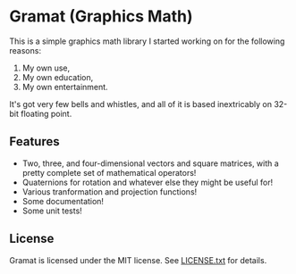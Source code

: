 # Gramat (<b>Gra</b>phics <b>Mat</b>h)

This is a simple graphics math library I started working on for the following
reasons:

1. My own use,
2. My own education,
3. My own entertainment.

It's got very few bells and whistles, and all of it is based inextricably on
32-bit floating point.

## Features
- Two, three, and four-dimensional vectors and square matrices, with a pretty
  complete set of mathematical operators!
- Quaternions for rotation and whatever else they might be useful for!
- Various tranformation and projection functions!
- Some documentation!
- Some unit tests!

## License
Gramat is licensed under the MIT license. See [LICENSE.txt] for details.

[LICENSE.txt]: LICENSE.txt
